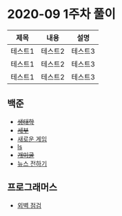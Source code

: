 # 2020-09 1주차 풀이

|제목|내용|설명|
|------|---|---|
|테스트1|테스트2|테스트3|
|테스트1|테스트2|테스트3|
|테스트1|테스트2|테스트3|

## 백준
- ~~[생태학](https://www.acmicpc.net/problem/4358)~~
- ~~[세부](https://www.acmicpc.net/problem/13905)~~
- [새로운 게임](https://www.acmicpc.net/problem/17780)
- [ls](https://www.acmicpc.net/problem/5015)
- ~~[개미굴](https://www.acmicpc.net/problem/14725)~~
- [뉴스 전하기](https://www.acmicpc.net/problem/1135) 

## 프로그래머스
- [외벽 점검](https://programmers.co.kr/learn/courses/30/lessons/60062)